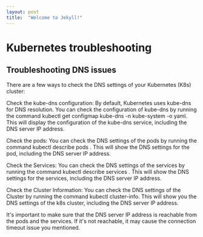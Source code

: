 ```yaml
---
layout: post
title:  "Welcome to Jekyll!"
---
```


# Kubernetes troubleshooting
## Troubleshooting DNS issues
There are a few ways to check the DNS settings of your Kubernetes (K8s) cluster:

Check the kube-dns configuration: By default, Kubernetes uses kube-dns for DNS resolution. You can check the configuration of kube-dns by running the command kubectl get configmap kube-dns -n kube-system -o yaml. This will display the configuration of the kube-dns service, including the DNS server IP address.

Check the pods: You can check the DNS settings of the pods by running the command kubectl describe pods <pod-name>. This will show the DNS settings for the pod, including the DNS server IP address.

Check the Services: You can check the DNS settings of the services by running the command kubectl describe services <service-name>. This will show the DNS settings for the services, including the DNS server IP address.

Check the Cluster Information: You can check the DNS settings of the Cluster by running the command kubectl cluster-info. This will show you the DNS settings of the k8s cluster, including the DNS server IP address.

It's important to make sure that the DNS server IP address is reachable from the pods and the services. If it's not reachable, it may cause the connection timeout issue you mentioned.
